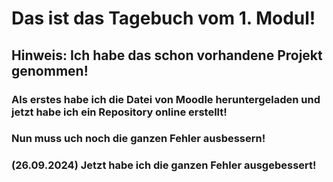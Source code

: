 # Das ist das Tagebuch vom 1. Modul!
## Hinweis: Ich habe das schon vorhandene Projekt genommen!
### Als erstes habe ich die Datei von Moodle heruntergeladen und jetzt habe ich ein Repository online erstellt!
### Nun muss uch noch die ganzen Fehler ausbessern!
### (26.09.2024) Jetzt habe ich die ganzen Fehler ausgebessert!